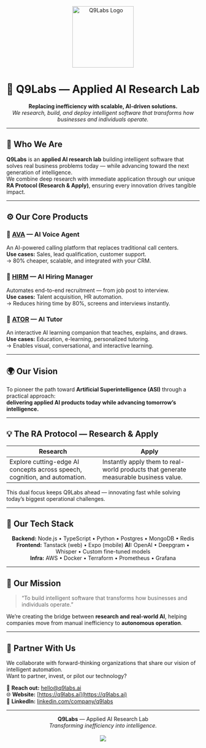 <!-- Q9Labs – Applied AI Research Lab -->
<p align="center">
  <img src="https://api.q9labs.ai/public/logo.png" width="160" alt="Q9Labs Logo">
</p>

<h1 align="center">🚀 Q9Labs — Applied AI Research Lab</h1>

<p align="center">
  <b>Replacing inefficiency with scalable, AI-driven solutions.</b><br>
  <em>We research, build, and deploy intelligent software that transforms how businesses and individuals operate.</em>
</p>

---

## 🧠 Who We Are
**Q9Labs** is an <b>applied AI research lab</b> building intelligent software that solves real business problems today — while advancing toward the next generation of intelligence.  
We combine deep research with immediate application through our unique **RA Protocol (Research & Apply)**, ensuring every innovation drives tangible impact.

---

## ⚙️ Our Core Products

### 🔹 [AVA](https://q9labs.ai/ai-voice-platform) — AI Voice Agent
An AI-powered calling platform that replaces traditional call centers.  
**Use cases:** Sales, lead qualification, customer support.  
→ 80% cheaper, scalable, and integrated with your CRM.

### 🔹 [HIRM](https://q9labs.ai/ai-recruiter) — AI Hiring Manager
Automates end-to-end recruitment — from job post to interview.  
**Use cases:** Talent acquisition, HR automation.  
→ Reduces hiring time by 80%, screens and interviews instantly.

### 🔹 [ATOR](https://q9labs.ai/ai-tutor) — AI Tutor
An interactive AI learning companion that teaches, explains, and draws.  
**Use cases:** Education, e-learning, personalized tutoring.  
→ Enables visual, conversational, and interactive learning.

---

## 🌍 Our Vision
To pioneer the path toward **Artificial Superintelligence (ASI)** through a practical approach:  
**delivering applied AI products today while advancing tomorrow’s intelligence.**

---

## 💡 The RA Protocol — Research & Apply
| Research | Apply |
|-----------|--------|
| Explore cutting-edge AI concepts across speech, cognition, and automation. | Instantly apply them to real-world products that generate measurable business value. |

This dual focus keeps Q9Labs ahead — innovating fast while solving today’s biggest operational challenges.

---

## 🧩 Our Tech Stack
<div align="center">

**Backend:** Node.js • TypeScript • Python • Postgres • MongoDB • Redis  
**Frontend:** Tanstack (web) • Expo (mobile)
**AI:** OpenAI • Deepgram • Whisper • Custom fine-tuned models  
**Infra:** AWS • Docker • Terraform • Prometheus • Grafana  

</div>

---

## 🧬 Our Mission
> “To build intelligent software that transforms how businesses and individuals operate.”

We’re creating the bridge between **research and real-world AI**, helping companies move from manual inefficiency to **autonomous operation**.

---

## 🤝 Partner With Us
We collaborate with forward-thinking organizations that share our vision of intelligent automation.  
Want to partner, invest, or pilot our technology?

📩 **Reach out:** [hello@q9labs.ai](mailto:hello@q9labs.ai)  
🌐 **Website:** [https://q9labs.ai](https://q9labs.ai)  
💬 **LinkedIn:** [linkedin.com/company/q9labs](https://linkedin.com/company/q9labs)

---

<p align="center">
  <b>Q9Labs</b> — Applied AI Research Lab<br>
  <em>Transforming inefficiency into intelligence.</em><br><br>
  <img src="https://img.shields.io/badge/Made%20with%20%E2%9D%A4%EF%B8%8F%20in-Dubai-blueviolet?style=for-the-badge">
</p>

